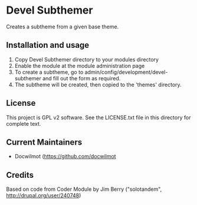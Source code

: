 Devel Subthemer
=============

Creates a subtheme from a given base theme.

Installation and usage
------------

1. Copy Devel Subthemer directory to your modules directory
2. Enable the module at the module administration page
3. To create a subtheme, go to admin/config/development/devel-subthemer and
fill out the form as required.
4. The subtheme will be created, then copied to the 'themes' directory.

License
-------

This project is GPL v2 software. See the LICENSE.txt file in this directory for
complete text.

Current Maintainers
-------------------

- Docwilmot (https://github.com/docwilmot

Credits
-------

Based on code from Coder Module by 
Jim Berry ("solotandem", http://drupal.org/user/240748)

